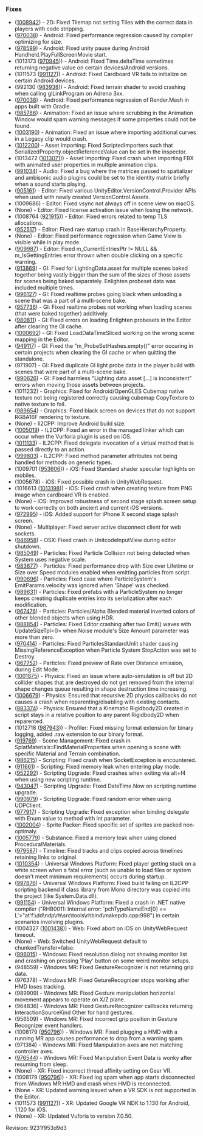 ### Fixes

*   ([1008942](https://issuetracker.unity3d.com/product/unity/issues/guid/1008942/)) - 2D: Fixed Tilemap not setting Tiles with the correct data in players with code stripping.
*   ([970038](https://issuetracker.unity3d.com/product/unity/issues/guid/970038/)) - Android: Fixed performance regression caused by compiler optimizing for size.
*   ([978599](https://issuetracker.unity3d.com/product/unity/issues/guid/978599/)) - Android: Fixed unity pause during Android Handheld.PlayFullScreenMovie start.
*   (1013173 ([970945](https://issuetracker.unity3d.com/product/unity/issues/guid/970945))) - Android: Fixed Time.deltaTime sometimes returning negative value on certain devices/Android versions.
*   (1011573 ([991127](https://issuetracker.unity3d.com/product/unity/issues/guid/991127))) - Android: Fixed Cardboard VR fails to initialize on certain Android devices.
*   (992130 ([983938](https://issuetracker.unity3d.com/product/unity/issues/guid/983938))) - Android: Fixed terrain shader to avoid crashing when calling glLinkProgram on Adreno 3xx.
*   ([970038](https://issuetracker.unity3d.com/product/unity/issues/guid/970038/)) - Android: Fixed performance regression of Render.Mesh in apps built with Gradle.
*   ([985786](https://issuetracker.unity3d.com/product/unity/issues/guid/985786/)) - Animation: Fixed an issue where scrubbing in the Animation Window would spam warning messages if some properties could not be found.
*   ([1003190](https://issuetracker.unity3d.com/product/unity/issues/guid/1003190/)) - Animation: Fixed an issue where importing additional curves in a Legacy clip would crash.
*   ([1012200](https://issuetracker.unity3d.com/product/unity/issues/guid/1012200/)) - Asset Importing: Fixed ScriptedImporters such that SerializedProperty.objectReferenceValue can be set in the inspector.
*   (1013472 ([1013071](https://issuetracker.unity3d.com/product/unity/issues/guid/1013071))) - Asset Importing: Fixed crash when importing FBX with animated user properties in multiple animation clips.
*   ([991034](https://issuetracker.unity3d.com/product/unity/issues/guid/991034/)) - Audio: Fixed a bug where the matrices passed to spatializer and ambisonic audio plugins could be set to the identity matrix briefly when a sound starts playing.
*   ([905161](https://issuetracker.unity3d.com/product/unity/issues/guid/905161/)) - Editor: Fixed various UnityEditor.VersionControl.Provider APIs when used with newly created VersionControl.Assets.
*   (1009686) - Editor: Fixed vsync not always off in scene view on macOS.
*   (None) - Editor: Fixed license activation issue when losing the network.
*   (1008764 ([921915](https://issuetracker.unity3d.com/product/unity/issues/guid/921915))) - Editor: Fixed errors related to temp TLS allocations.
*   ([952517](https://issuetracker.unity3d.com/product/unity/issues/guid/952517/)) - Editor: Fixed rare startup crash in BaseHierarchyProperty.
*   (None) - Editor: Fixed performance regression when Game View is visible while in play mode.
*   ([909987](https://issuetracker.unity3d.com/product/unity/issues/guid/909987/)) - Editor: Fixed m\_CurrentEntriesPtr != NULL && m\_IsGettingEntries error thrown when double clicking on a specific warning.
*   ([913869](https://issuetracker.unity3d.com/product/unity/issues/guid/913869/)) - GI: Fixed for LightingData.asset for multiple scenes baked together being vastly bigger than the sum of the sizes of those assets for scenes being baked separately. Enlighten probeset data was included multiple times.
*   ([996127](https://issuetracker.unity3d.com/product/unity/issues/guid/996127/)) - GI: Fixed realtime probes going black when unloading a scene that was a part of a multi-scene bake.
*   ([957736](https://issuetracker.unity3d.com/product/unity/issues/guid/957736/)) - GI: Fixed realtime probes not working when loading scenes (that were baked together) additively.
*   ([980811](https://issuetracker.unity3d.com/product/unity/issues/guid/980811/)) - GI: Fixed errors on loading Enlighten probesets in the Editor after clearing the GI cache.
*   ([1000692](https://issuetracker.unity3d.com/product/unity/issues/guid/1000692/)) - GI: Fixed LoadDataTimeSliced working on the wrong scene mapping in the Editor.
*   ([949117](https://issuetracker.unity3d.com/product/unity/issues/guid/949117/)) - GI: Fixed the "m\_ProbeSetHashes.empty()" error occuring in certain projects when clearing the GI cache or when quitting the standalone.
*   (971907) - GI: Fixed duplicate GI light probe data in the player build with scenes that were part of a multi-scene bake.
*   ([990626](https://issuetracker.unity3d.com/product/unity/issues/guid/990626/)) - GI: Fixed harmless "Lighting data asset \[...\] is inconsistent" errors when moving those assets between projects.
*   (1011232) - Graphics: Fixed for Android/OpenGLES Cubemap native texture not being registered correctly causing cubemap CopyTexture to native texture to fail.
*   ([989654](https://issuetracker.unity3d.com/product/unity/issues/guid/989654/)) - Graphics: Fixed black screen on devices that do not support RGBA16F rendering to texture.
*   (None) - Il2CPP: Improve Android build size.
*   ([1005019](https://issuetracker.unity3d.com/product/unity/issues/guid/1005019/)) - IL2CPP: Fixed an error in the managed linker which can occur when the Vurforia plugin is used on iOS.
*   ([1011133](https://issuetracker.unity3d.com/product/unity/issues/guid/1011133/)) - IL2CPP: Fixed delegate invocation of a virtual method that is passed directly to an action.
*   ([999803](https://issuetracker.unity3d.com/product/unity/issues/guid/999803/)) - IL2CPP: Fixed method parameter attributes not being handled for methods on generic types.
*   (1009701 ([953606](https://issuetracker.unity3d.com/product/unity/issues/guid/953606))) - iOS: Fixed Standard shader specular highlights on mobiles.
*   (1005678) - iOS: Fixed possible crash in UnityWebRequest.
*   (1016613 ([1013198](https://issuetracker.unity3d.com/product/unity/issues/guid/1013198))) - iOS: Fixed crash when creating texture from PNG image when cardboard VR is enabled.
*   (None) - iOS: Improved robustness of second stage splash screen setup to work correctly on both ancient and current iOS versions.
*   ([972995](https://issuetracker.unity3d.com/product/unity/issues/guid/972995/)) - iOS: Added support for iPhone X second stage splash screen.
*   (None) - Multiplayer: Fixed server active disconnect client for web sockets.
*   ([946958](https://issuetracker.unity3d.com/product/unity/issues/guid/946958/)) - OSX: Fixed crash in UnitcodeInputView during editor shutdown.
*   ([985049](https://issuetracker.unity3d.com/product/unity/issues/guid/985049/)) - Particles: Fixed Particle Collision not being detected when System uses negative scale.
*   ([983677](https://issuetracker.unity3d.com/product/unity/issues/guid/983677/)) - Particles: Fixed performance drop with Size over Lifetime or Size over Speed modules enabled when emitting particles from script.
*   ([990696](https://issuetracker.unity3d.com/product/unity/issues/guid/990696/)) - Particles: Fixed case where ParticleSystem's EmitParams.velocity was ignored when 'Shape' was checked.
*   ([989631](https://issuetracker.unity3d.com/product/unity/issues/guid/989631/)) - Particles: Fixed prefabs with a ParticleSystem no longer keeps creating duplicate entries into its serialization after each modification.
*   ([967476](https://issuetracker.unity3d.com/product/unity/issues/guid/967476/)) - Particles: Particles/Alpha Blended material inverted colors of other blended objects when using HDR.
*   ([988854](https://issuetracker.unity3d.com/product/unity/issues/guid/988854/)) - Particles: Fixed Editor crashing after two Emit() waves with UpdateSizeTpl<0> when Noise module's Size Amount parameter was more than zero.
*   ([970414](https://issuetracker.unity3d.com/product/unity/issues/guid/970414/)) - Particles: Fixed ParticlesStandardUnlit shader causing MissingReferenceException when Particle System StopAction was set to Destroy.
*   ([967752](https://issuetracker.unity3d.com/product/unity/issues/guid/967752/)) - Particles: Fixed preview of Rate over Distance emission, during Edit Mode.
*   ([1001875](https://issuetracker.unity3d.com/product/unity/issues/guid/1001875/)) - Physics: Fixed an issue where auto-simulation is off but 2D collider shapes that are destroyed do not get removed from the internal shape changes queue resulting in shape destruction time increasing.
*   ([1006679](https://issuetracker.unity3d.com/product/unity/issues/guid/1006679/)) - Physics: Ensured that recursive 2D physics callbacks do not causes a crash when reparenting/disabling with existing contacts.
*   ([983374](https://issuetracker.unity3d.com/product/unity/issues/guid/983374/)) - Physics: Ensured that a Kinematic Rigidbody2D created in script stays in a relative position to any parent Rigidbody2D when reparented.
*   (1012718 ([987943](https://issuetracker.unity3d.com/product/unity/issues/guid/987943))) - Profiler: Fixed missing format extension for binary logging, added .raw extension to our binary format.
*   ([919769](https://issuetracker.unity3d.com/product/unity/issues/guid/919769/)) - Scene Management: Fixed crash in SplatMaterials::FindMaterialProperties when opening a scene with specific Material and Terrain combination.
*   ([986215](https://issuetracker.unity3d.com/product/unity/issues/guid/986215/)) - Scripting: Fixed crash when SocketException is encountered.
*   ([911661](https://issuetracker.unity3d.com/product/unity/issues/guid/911661/)) - Scripting: Fixed memory leak when entering play mode.
*   ([952292](https://issuetracker.unity3d.com/product/unity/issues/guid/952292/)) - Scripting Upgrade: Fixed crashes when exiting via alt+f4 when using new scripting runtime.
*   ([943047](https://issuetracker.unity3d.com/product/unity/issues/guid/943047/)) - Scripting Upgrade: Fixed DateTime.Now on scripting runtime upgrade.
*   ([990979](https://issuetracker.unity3d.com/product/unity/issues/guid/990979/)) - Scripting Upgrade: Fixed random error when using UDPClient.
*   ([977917](https://issuetracker.unity3d.com/product/unity/issues/guid/977917/)) - Scripting Upgrade: Fixed exception when binding delegate with Enum value to method with int parameter.
*   ([1002004](https://issuetracker.unity3d.com/product/unity/issues/guid/1002004/)) - Sprite Packer: Fixed specific set of sprites are packed non-optimaly.
*   ([1005779](https://issuetracker.unity3d.com/product/unity/issues/guid/1005779/)) - Substance: Fixed a memory leak when using cloned ProceduralMaterials.
*   ([979587](https://issuetracker.unity3d.com/product/unity/issues/guid/979587/)) - Timeline: Fixed tracks and clips copied across timelines retaining links to original.
*   ([1010354](https://issuetracker.unity3d.com/product/unity/issues/guid/1010354/)) - Universal Windows Platform: Fixed player getting stuck on a white screen when a fatal error (such as unable to load files or system doesn't meet minimum requirements) occurs during startup.
*   ([997876](https://issuetracker.unity3d.com/product/unity/issues/guid/997876/)) - Universal Windows Platform: Fixed build failing on IL2CPP scripting backend if class library from Mono directory was copied into the project (like System.Data.dll).
*   ([991154](https://issuetracker.unity3d.com/product/unity/issues/guid/991154/)) - Universal Windows Platform: Fixed a crash in .NET native compiler ("RHB0011: Internal error: 'pchTypeNameEnd\[0\] == L'>"at'f:\\dd\\ndp\\rh\\src\\tools\\rhbind\\makepdb.cpp:998") in certain scenarios involving plugins.
*   (1004327 ([1001438](https://issuetracker.unity3d.com/product/unity/issues/guid/1001438))) - Web: Fixed abort on iOS on UnityWebRequest timeout.
*   (None) - Web: Switched UnityWebRequest default to chunkedTransfer=false.
*   ([996015](https://issuetracker.unity3d.com/product/unity/issues/guid/996015/)) - Windows: Fixed resolution dialog not showing monitor list and crashing on pressing 'Play' button on some weird monitor setups.
*   (948559) - Windows MR: Fixed GestureRecognizer is not returning grip data.
*   (976378) - Windows MR: Fixed GetureRecognizer stops working after HMD loses tracking.
*   (989909) - Windows MR: Fixed Gesture manipulation horizontal movement appears to operate on X/Z plane.
*   (964836) - Windows MR: Fixed GestureRecognizer callbacks returning InteractionSourceKind Other for hand gestures.
*   (956509) - Windows MR: Fixed incorrect grip position in Gesture Recognizer event handlers.
*   (1008179 ([950796](https://issuetracker.unity3d.com/product/unity/issues/guid/950796))) - Windows MR: Fixed plugging a HMD with a running MR app causes performance to drop from a warning spam.
*   (971384) - Windows MR: Fixed Manipulation axes are not matching controller axes.
*   ([976544](https://issuetracker.unity3d.com/product/unity/issues/guid/976544/)) - Windows MR: Fixed Manipulation Event Data is wonky after resuming from sleep.
*   (None) - XR: Fixed incorrect thread affinity setting on Gear VR.
*   (1008179 ([950796](https://issuetracker.unity3d.com/product/unity/issues/guid/950796))) - XR: Fixed log spam when app starts disconnected from Windows MR HMD and crash when HMD is reconnected.
*   (None - XR: Updated warning issued when a VR SDK is not supported in the Editor.
*   (1011573 ([991127](https://issuetracker.unity3d.com/product/unity/issues/guid/991127))) - XR: Updated Google VR NDK to 1.130 for Android, 1.120 for iOS.
*   (None) - XR: Updated Vuforia to version 7.0.50.

Revision: 9231f953d9d3